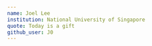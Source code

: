 ```yaml
---
name: Joel Lee
institution: National University of Singapore
quote: Today is a gift
github_user: J0
---
```

